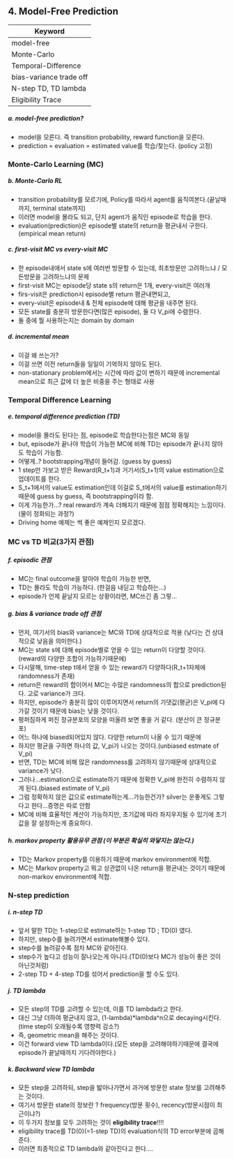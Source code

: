## 4. Model-Free Prediction

| Keyword |
| ------------- |
| model-free    |
| Monte-Carlo   |
| Temporal-Difference |
| bias-variance trade off  |
| N-step TD, TD lambda |
| Eligibility Trace |

##### a. model-free prediction?
- model을 모른다. 즉 transition probability, reward function을 모른다.
- prediction = evaluation = estimated value를 학습/찾는다. (policy 고정)

### Monte-Carlo Learning (MC)

##### b. Monte-Carlo RL
- transition probability를 모르기에, Policy를 따라서 agent를 움직여본다.(끝날때까지, terminal state까지)
- 이러면 model을 몰라도 되고, 단지 agent가 움직인 episode로 학습을 한다.
- evaluation(prediction)은 episode별 state의 return을 평균내서 구한다. (empirical mean return)

##### c. first-visit MC vs every-visit MC
- 한 episode내애서 state s에 여러번 방문할 수 있는데, 최초방문만 고려하느냐 / 모든방문을 고려하느냐의 문제
- first-visit MC는 episode당 state s의 return은 1개, every-visit은 여러개
- firs-visit은 prediction시 episode별 return 평균내면되고,
- every-visit은 episode내 & 전체 episode에 대해 평균을 내주면 된다.
- 모든 state를 충분히 방문한다면(많은 episode), 둘 다 V_pi에 수렴한다.
- 둘 중에 뭘 사용하는지는 domain by domain

##### d. incremental mean
- 이걸 왜 쓰는가?
- 이걸 쓰면 이전 return들을 일일이 기억하지 않아도 된다.
- non-stationary problem에서는 시간에 따라 값이 변하기 때문에 incremental mean으로 최근 값에 더 높은 비중을 주는 형태로 사용

### Temporal Difference Learning

##### e. temporal difference prediction (TD)
- model을 몰라도 된다는 점, episode로 학습한다는점은 MC와 동일
- but, episode가 끝나야 학습이 가능한 MC에 비해 TD는 episode가 끝나지 않아도 학습이 가능함.
- 어떻게..? bootstrapping개념이 들어감. (guess by guess)
- 1 step만 가보고 받은 Reward(R_t+1)과 거기서(S_t+1)의 value estimation으로 업데이트를 한다.
- S_t+1에서의 value도 estimation인데 이걸로 S_t에서의 value를 estimation하기 때문에 guess by guess, 즉 bootstrapping이라 함.
- 이게 가능한가...? real reward가 계속 더해지기 때문에 점점 정확해지는 느낌이다.(물이 정화되는 과정?)
- Driving home 예제는 썩 좋은 예제인지 모르겠다.

### MC vs TD 비교(3가지 관점)

##### f. episodic 관점
- MC는 final outcome을 알아야 학습이 가능한 반면,
- TD는 몰라도 학습이 가능하다. (한걸음 내딛고 학습하는...)
- episode가 언제 끝날지 모르는 상황이라면, MC쓰긴 좀 그렇...

##### g. bias & variance trade off 관점
- 먼저, 여기서의 bias와 variance는 MC와 TD에 상대적으로 적용 (낮다는 건 상대적으로 낮음을 의미한다.)
**<MC>**
- MC는 state s에 대해 episode별로 얻을 수 있는 return이 다양할 것이다.(reward의 다양한 조합이 가능하기때문에)
- 다시말해, time-step t에서 얻을 수 있는 reward가 다양하다(R_t+1자체에 randomness가 존재)
- return은 reward의 합이어서 MC는 수많은 randomness의 합으로 prediction된다. 고로 variance가 크다.
- 하지만, episode가 충분히 많이 이루어지면서 return의 기댓값(평균)은 V_pi에 다가갈 것이기 때문에 bias는 낮을 것이다.
- 펑퍼짐하게 퍼진 정규분포의 모양을 떠올려 보면 좋을 거 같다. (분산이 큰 정규분포)
- 어느 하나에 biased되어있지 않다. 다양한 return이 나올 수 있기 때문에
- 하지만 평균을 구하면 하나의 값, V_pi가 나오는 것이다.(unbiased estmate of V_pi)
**<TD>**
- 반면, TD는 MC에 비해 많은 randomness를 고려하지 않기때문에 상대적으로 variance가 낮다.
- 그러나...estimation으로 estimate하기 때문에 정확한 V_pi에 완전히 수렴하지 않게 된다.(biased estimate of V_pi)
- 그럼 정확하지 않은 값으로 estimate하는게...가능한건가? silver는 운좋게도 그렇다고 한다...증명은 따로 안함
- MC에 비해 효율적인 계산이 가능하지만, 초기값에 따라 좌지우지될 수 있기에 초기값을 잘 설정하는게 중요하다.

##### h. markov property 활용유무 관점 (이 부분은 확실히 와닿지는 않는다.)
- TD는 Markov property를 이용하기 때문에 markov environment에 적합.
- MC는 Markov property고 뭐고 상관없이 나온 return을 평균내는 것이기 때문에 non-markov environment에 적합.

### N-step prediction

##### i. n-step TD
- 앞서 말한 TD는 1-step으로 estimate하는 1-step TD ; TD(0) 였다.
- 하지만, step수를 늘려가면서 estimate해볼수 있다.
- step수를 늘려갈수록 점차 MC와 같아진다.
- step수가 높다고 성능이 잘나오는게 아니다.(TD(0)보다 MC가 성능이 좋은 것이 아닌것처럼)
- 2-step TD + 4-step TD를 섞어서 prediction을 할 수도 있다.

##### j. TD lambda
- 모든 step의 TD를 고려할 수 있는데, 이를 TD lambda라고 한다.
- 대신 그냥 더하여 평균내지 않고, (1-lambda)*lambda^n으로 decaying시킨다.(time step이 오래될수록 영향력 감소?)
- 즉, geometric mean을 해주는 것이다.
- 이건 forward view TD lambda이다.(모든 step을 고려해야하기때문에 결국에 episode가 끝날때까지 기다려야한다.)

##### k. Backward view TD lambda
- 모든 step을 고려하되, step을 밟아나가면서 과거에 방문한 state 정보를 고려해주는 것이다.
- 여기서 방문한 state의 정보란 ? frequency(방문 횟수), recency(방문시점이 최근이냐?)
- 이 두가지 정보를 모두 고려하는 것이 **eligibility trace**!!!!
- eligibility trace를 TD(0)(=1-step TD)의 evaluation식의 TD error부분에 곱해준다.
- 이러면 최종적으로 TD lambda와 같아진다고 한다....
